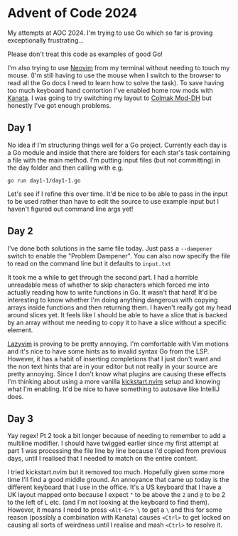 # Advent of Code 2024

My attempts at AOC 2024. I'm trying to use Go which so far is proving exceptionally frustrating...

Please don't treat this code as examples of good Go!

I'm also trying to use [Neovim](https://neovim.io) from my terminal without needing to touch my mouse. (I'm still having to use the mouse when I switch to the browser to read all the Go docs I need to learn how to solve the task).
To save having too much keyboard hand contortion I've enabled home row mods with [Kanata](https://github.com/jtroo/kanata). I was going to try switching my layout to [Colmak Mod-DH](https://colemakmods.github.io/mod-dh/) but honestly I've got enough problems.
## Day 1
No idea if I'm structuring things well for a Go project. Currently each day is a Go module and inside that there are folders for each star's task containing a file with the main method. I'm putting input files (but not committing) in the day folder and then calling with e.g.
```
go run day1-1/day1-1.go
```
Let's see if I refine this over time. It'd be nice to be able to pass in the input to be used rather than have to edit the source to use example input but I haven't figured out command line args yet!

## Day 2
I've done both solutions in the same file today. Just pass a `--dampener` switch to enable the "Problem Dampener". You can also now specify the file to read on the command line but it defaults to `input.txt`

It took me a while to get through the second part. I had a horrible unreadable mess of whether to skip characters which forced me into actually reading how to write functions in Go. It wasn't that hard! It'd be interesting to know whether I'm doing anything dangerous with copying arrays inside functions and then returning them. I haven't really got my head around slices yet. It feels like I should be able to have a slice that is backed by an array without me needing to copy it to have a slice without a specific element.

[Lazyvim](https://www.lazyvim.org) is proving to be pretty annoying. I'm comfortable with Vim motions and it's nice to have some hints as to invalid syntax Go from the LSP. However, it has a habit of inserting completions that I just don't want and the non text hints that are in your editor but not really in your source are pretty annoying. Since I don't know what plugins are causing these effects I'm thinking about using a more vanilla [kickstart.nvim](https://github.com/nvim-lua/kickstart.nvim) setup and knowing what I'm enabling. It'd be nice to have something to autosave like IntelliJ does.

## Day 3
Yay regex! Pt 2 took a bit longer because of needing to remember to add a multiline modifier. I should have twigged earlier since my first attempt at part 1 was processing the file line by line because I'd copied from previous days, until I realised that I needed to match on the entire content.

I tried kickstart.nvim but it removed too much. Hopefully given some more time I'll find a good middle ground. An annoyance that came up today is the different keyboard that I use in the office. It's a US keyboard that I have a UK layout mapped onto because I expect `"` to be above the `2` and `@` to be 2 to the left of `L` etc. (and I'm not looking at the keyboard to find them). However, it means I need to press `<Alt-Gr> \` to get a `\` and this for some reason (possibly a combination with Kanata) causes `<Ctrl>` to get locked on causing all sorts of weirdness until I realise and mash `<Ctrl>` to resolve it.

